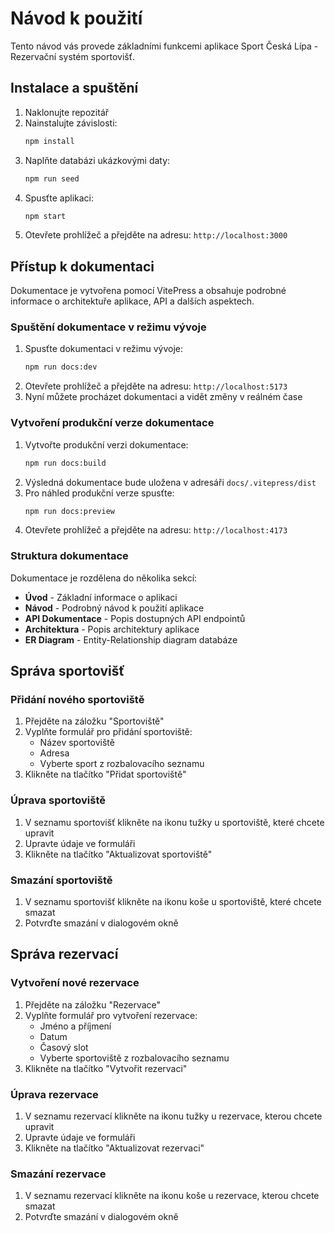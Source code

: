 # Návod k použití

Tento návod vás provede základními funkcemi aplikace Sport Česká Lípa - Rezervační systém sportovišť.

## Instalace a spuštění

1. Naklonujte repozitář
2. Nainstalujte závislosti:
   ```bash
   npm install
   ```
3. Naplňte databázi ukázkovými daty:
   ```bash
   npm run seed
   ```
4. Spusťte aplikaci:
   ```bash
   npm start
   ```
5. Otevřete prohlížeč a přejděte na adresu: `http://localhost:3000`

## Přístup k dokumentaci

Dokumentace je vytvořena pomocí VitePress a obsahuje podrobné informace o architektuře aplikace, API a dalších aspektech.

### Spuštění dokumentace v režimu vývoje

1. Spusťte dokumentaci v režimu vývoje:
   ```bash
   npm run docs:dev
   ```
2. Otevřete prohlížeč a přejděte na adresu: `http://localhost:5173`
3. Nyní můžete procházet dokumentaci a vidět změny v reálném čase

### Vytvoření produkční verze dokumentace

1. Vytvořte produkční verzi dokumentace:
   ```bash
   npm run docs:build
   ```
2. Výsledná dokumentace bude uložena v adresáři `docs/.vitepress/dist`
3. Pro náhled produkční verze spusťte:
   ```bash
   npm run docs:preview
   ```
4. Otevřete prohlížeč a přejděte na adresu: `http://localhost:4173`

### Struktura dokumentace

Dokumentace je rozdělena do několika sekcí:

- **Úvod** - Základní informace o aplikaci
- **Návod** - Podrobný návod k použití aplikace
- **API Dokumentace** - Popis dostupných API endpointů
- **Architektura** - Popis architektury aplikace
- **ER Diagram** - Entity-Relationship diagram databáze

## Správa sportovišť

### Přidání nového sportoviště

1. Přejděte na záložku "Sportoviště"
2. Vyplňte formulář pro přidání sportoviště:
   - Název sportoviště
   - Adresa
   - Vyberte sport z rozbalovacího seznamu
3. Klikněte na tlačítko "Přidat sportoviště"

### Úprava sportoviště

1. V seznamu sportovišť klikněte na ikonu tužky u sportoviště, které chcete upravit
2. Upravte údaje ve formuláři
3. Klikněte na tlačítko "Aktualizovat sportoviště"

### Smazání sportoviště

1. V seznamu sportovišť klikněte na ikonu koše u sportoviště, které chcete smazat
2. Potvrďte smazání v dialogovém okně

## Správa rezervací

### Vytvoření nové rezervace

1. Přejděte na záložku "Rezervace"
2. Vyplňte formulář pro vytvoření rezervace:
   - Jméno a příjmení
   - Datum
   - Časový slot
   - Vyberte sportoviště z rozbalovacího seznamu
3. Klikněte na tlačítko "Vytvořit rezervaci"

### Úprava rezervace

1. V seznamu rezervací klikněte na ikonu tužky u rezervace, kterou chcete upravit
2. Upravte údaje ve formuláři
3. Klikněte na tlačítko "Aktualizovat rezervaci"

### Smazání rezervace

1. V seznamu rezervací klikněte na ikonu koše u rezervace, kterou chcete smazat
2. Potvrďte smazání v dialogovém okně
